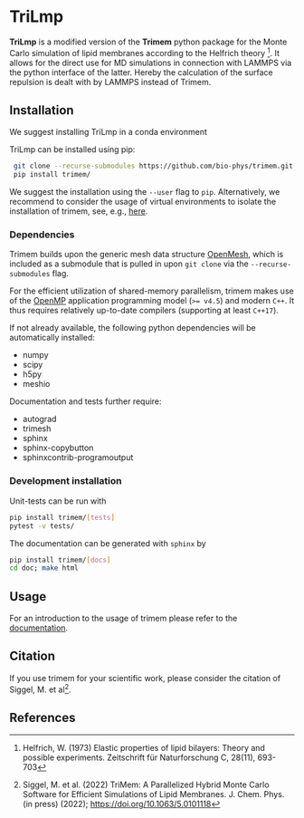 # TriLmp

**TriLmp** is a modified version of the **Trimem** python package for the Monte Carlo simulation of lipid
membranes according to the Helfrich theory [^Helfrich1973]. It allows for the direct use for MD simulations
in connection with LAMMPS via the python interface of the latter. Hereby the calculation of the surface repulsion
is dealt with by LAMMPS instead of Trimem.

[^Helfrich1973]: Helfrich, W. (1973) Elastic properties of lipid bilayers:
  Theory and possible experiments. Zeitschrift für Naturforschung C,
  28(11), 693-703

## Installation

We suggest installing TriLmp in a conda environment

TriLmp can be installed using pip:

```bash
 git clone --recurse-submodules https://github.com/bio-phys/trimem.git
 pip install trimem/
```

We suggest the installation using the `--user` flag to `pip`. Alternatively,
we recommend to consider the usage of virtual environments to isolate the
installation of trimem, see, e.g., [here](https://packaging.python.org/en/latest/guides/installing-using-pip-and-virtual-environments/#creating-a-virtual-environment).

### Dependencies

Trimem builds upon the generic mesh data structure
[OpenMesh](https://www.graphics.rwth-aachen.de/software/openmesh/), which
is included as a submodule that is pulled in upon `git clone` via the
`--recurse-submodules` flag.

For the efficient utilization of shared-memory parallelism, trimem makes
use of the [OpenMP](https://www.openmp.org/) application programming model
(`>= v4.5`) and modern `C++`. It thus requires relatively up-to-date
compilers (supporting at least `C++17`).

If not already available, the following python dependencies will be
automatically installed:

* numpy
* scipy
* h5py
* meshio

Documentation and tests further require:

* autograd
* trimesh
* sphinx
* sphinx-copybutton
* sphinxcontrib-programoutput

### Development installation

Unit-tests can be run with

```bash
pip install trimem/[tests]
pytest -v tests/
```

The documentation can be generated with `sphinx` by

```bash
pip install trimem/[docs]
cd doc; make html
```

## Usage

For an introduction to the usage of trimem please refer to the
[documentation](https://trimem.readthedocs.io/).

## Citation

If you use trimem for your scientific work, please consider the citation of
Siggel, M. et al[^Siggel2022].

[^Siggel2022]: Siggel, M. et al. (2022) TriMem: A Parallelized Hybrid Monte
  Carlo Software for Efficient Simulations of Lipid Membranes.
  J. Chem. Phys. (in press) (2022); https://doi.org/10.1063/5.0101118

## References

